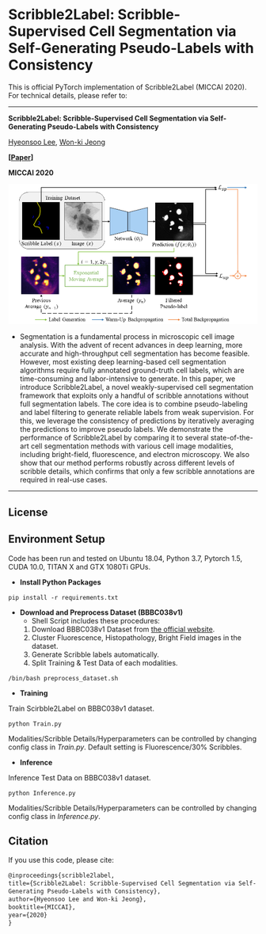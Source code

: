 # Scribble2Label: Scribble-Supervised Cell Segmentation via Self-Generating Pseudo-Labels with Consistency
This is official PyTorch implementation of Scribble2Label (MICCAI 2020). For technical details, please refer to:
___
**Scribble2Label: Scribble-Supervised Cell Segmentation via Self-Generating Pseudo-Labels with Consistency**

[Hyeonsoo Lee](https://scholar.google.com/citations?user=BV-AwjoAAAAJ&hl=ko&authuser=2), [Won-ki Jeong](https://scholar.google.co.kr/citations?user=bnyKqkwAAAAJ&hl=ko)

**[[Paper](https://arxiv.org/abs/2006.12890)]**

**MICCAI 2020**

![Overview](/figure/Overview.png)

- Segmentation is a fundamental process in microscopic cell image analysis.
With the advent of recent advances in deep learning, more accurate and high-throughput cell segmentation has become feasible.
However, most existing deep learning-based cell segmentation algorithms require fully annotated ground-truth cell labels, which are time-consuming and labor-intensive to generate.
In this paper, we introduce Scribble2Label, a novel weakly-supervised cell segmentation framework that exploits only a handful of scribble annotations without full segmentation labels.
The core idea is to combine pseudo-labeling and label filtering to generate reliable labels from weak supervision. For this, we leverage the consistency of predictions by iteratively averaging the predictions to improve pseudo labels.
We demonstrate the performance of Scribble2Label by comparing it to several state-of-the-art cell segmentation methods with various cell image modalities, including bright-field, fluorescence, and electron microscopy.
We also show that our method performs robustly across different levels of scribble details, which confirms that only a few scribble annotations are required in real-use cases.

___
## License

## Environment Setup

Code has been run and tested on Ubuntu 18.04, Python 3.7, Pytorch 1.5, CUDA 10.0, TITAN X and GTX 1080Ti GPUs.
- **Install Python Packages**
```shell script
pip install -r requirements.txt
```
- **Download and Preprocess Dataset (BBBC038v1)**
    - Shell Script includes these procedures:
    1. Download BBBC038v1 Dataset from [the official website](https://bbbc.broadinstitute.org/BBBC038).
    2. Cluster Fluorescence, Histopathology, Bright Field images in the dataset.
    3. Generate Scribble labels automatically.
    4. Split Training & Test Data of each modalities.
```shell script
/bin/bash preprocess_dataset.sh
```
- **Training**

Train Scirbble2Label on BBBC038v1 dataset.
```shell script
python Train.py
```
Modalities/Scribble Details/Hyperparameters can be controlled by changing config class in *Train.py*.
Default setting is Fluorescence/30% Scribbles.

- **Inference**

Inference Test Data on BBBC038v1 dataset.
```shell script
python Inference.py
```
Modalities/Scribble Details/Hyperparameters can be controlled by changing config class in *Inference.py*.

## Citation
If you use this code, please cite:
```
@inproceedings{scribble2label,
title={Scribble2Label: Scribble-Supervised Cell Segmentation via Self-Generating Pseudo-Labels with Consistency},
author={Hyeonsoo Lee and Won-ki Jeong},
booktitle={MICCAI},
year={2020}
}
```